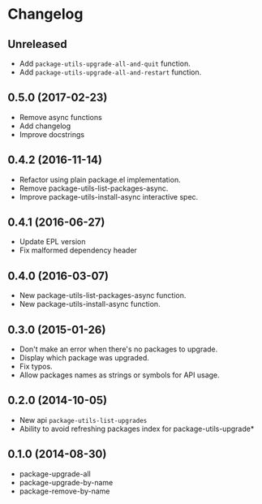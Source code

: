 # Changelog

## Unreleased

- Add `package-utils-upgrade-all-and-quit` function.
- Add `package-utils-upgrade-all-and-restart` function.

## 0.5.0 (2017-02-23)

- Remove async functions
- Add changelog
- Improve docstrings

## 0.4.2 (2016-11-14)

- Refactor using plain package.el implementation.
- Remove package-utils-list-packages-async.
- Improve package-utils-install-async interactive spec.

## 0.4.1 (2016-06-27)

- Update EPL version
- Fix malformed dependency header

## 0.4.0 (2016-03-07)

- New package-utils-list-packages-async function.
- New package-utils-install-async function.

## 0.3.0 (2015-01-26)

- Don't make an error when there's no packages to upgrade.
- Display which package was upgraded.
- Fix typos.
- Allow packages names as strings or symbols for API usage.

## 0.2.0 (2014-10-05)

- New api `package-utils-list-upgrades`
- Ability to avoid refreshing packages index for package-utils-upgrade*

## 0.1.0 (2014-08-30)

- package-upgrade-all
- package-upgrade-by-name
- package-remove-by-name
